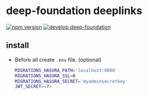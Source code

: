 # deep-foundation deeplinks

[![npm version](https://badge.fury.io/js/%40deep-foundation%2Fdeeplinks.svg)](https://badge.fury.io/js/%40deep-foundation%2Fdeeplinks) 
[![develop deep-foundation](https://badgen.net/badge/develop/deep-foundation)](https://github.com/deep-foundation/dev)

## install

- Before all create `.env` file. (optional)
  ```sh
  MIGRATIONS_HASURA_PATH='localhost:8080'
  MIGRATIONS_HASURA_SSL=0
  MIGRATIONS_HASURA_SECRET='myadminsecretkey'
  JWT_SECRET=<?>
  ```